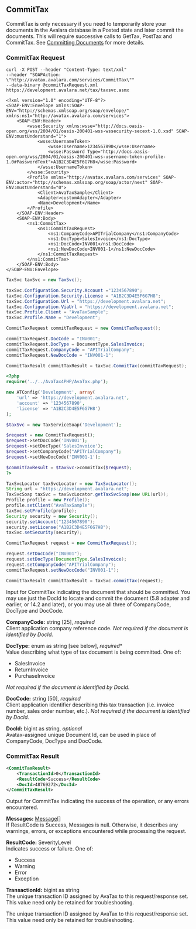 ## CommitTax

CommitTax is only necessary if you need to temporarily store your documents in the Avalara database in a Posted state and later commit the documents. This will require successive calls to GetTax, PostTax and CommitTax. See <a href="http://developer.avalara.com/api-docs/designing-your-integration/posttax-and-committax" target="_parent">Committing Documents</a> for more details.

### CommitTax Request

```shell
curl -X POST --header "Content-Type: text/xml" 
--header "SOAPAction: \"http://avatax.avalara.com/services/CommitTax\"" 
--data-binary @commitTaxRequest.xml https://development.avalara.net/tax/taxsvc.asmx

<?xml version="1.0" encoding="UTF-8"?>
<SOAP-ENV:Envelope xmlns:SOAP-ENV="http://schemas.xmlsoap.org/soap/envelope/" xmlns:ns1="http://avatax.avalara.com/services">
    <SOAP-ENV:Header>
        <wsse:Security xmlns:wsse="http://docs.oasis-open.org/wss/2004/01/oasis-200401-wss-wssecurity-secext-1.0.xsd" SOAP-ENV:mustUnderstand="1">
            <wsse:UsernameToken>
                <wsse:Username>1234567890</wsse:Username>
                <wsse:Password Type="http://docs.oasis-open.org/wss/2004/01/oasis-200401-wss-username-token-profile-1.0#PasswordText">A1B2C3D4E5F6G7H8</wsse:Password>
            </wsse:UsernameToken>
        </wsse:Security>
        <Profile xmlns="http://avatax.avalara.com/services" SOAP-ENV:actor="http://schemas.xmlsoap.org/soap/actor/next" SOAP-ENV:mustUnderstand="0">
            <Client>AvaTaxSample</Client>
            <Adapter>customAdapter</Adapter>
            <Name>Development</Name>
        </Profile>
    </SOAP-ENV:Header>
    <SOAP-ENV:Body>
        <ns1:CommitTax>
            <ns1:CommitTaxRequest>
                <ns1:CompanyCode>APITrialCompany</ns1:CompanyCode>
                <ns1:DocType>SalesInvoice</ns1:DocType>
                <ns1:DocCode>INV001</ns1:DocCode>
                <ns1:NewDocCode>INV001-1</ns1:NewDocCode>
            </ns1:CommitTaxRequest>
        </ns1:CommitTax>
    </SOAP-ENV:Body>
</SOAP-ENV:Envelope>

```

```csharp
TaxSvc taxSvc = new TaxSvc();

taxSvc.Configuration.Security.Account ="1234567890";
taxSvc.Configuration.Security.License = "A1B2C3D4E5F6G7H8";
taxSvc.Configuration.Url = "https://development.avalara.net";
taxSvc.Configuration.ViaUrl = "https://development.avalara.net";
taxSvc.Profile.Client = "AvaTaxSample";
taxSvc.Profile.Name = "Development";

CommitTaxRequest commitTaxRequest = new CommitTaxRequest();

commitTaxRequest.DocCode = "INV001";
commitTaxRequest.DocType = DocumentType.SalesInvoice;
commitTaxRequest.CompanyCode = "APITrialCompany";
commitTaxRequest.NewDocCode = "INV001-1";

CommitTaxResult commitTaxResult = taxSvc.CommitTax(commitTaxRequest);
```

```php
<?php
require('../../AvaTax4PHP/AvaTax.php');

new ATConfig('Development', array(
    'url' => 'https://development.avalara.net',
    'account' => '1234567890',
    'license' => 'A1B2C3D4E5F6G7H8')
);

$taxSvc = new TaxServiceSoap('Development');

$request = new CommitTaxRequest();
$request->setDocCode('INV001');
$request->setDocType('SalesInvoice');
$request->setCompanyCode("APITrialCompany");
$request->setNewDocCode('INV001-1');

$commitTaxResult = $taxSvc->commitTax($request);
?>
```

```java
TaxSvcLocator taxSvcLocator = new TaxSvcLocator();
String url = "https://development.avalara.net";
TaxSvcSoap taxSvc = taxSvcLocator.getTaxSvcSoap(new URL(url));
Profile profile = new Profile();
profile.setClient("AvaTaxSample");
taxSvc.setProfile(profile);
Security security = new Security();
security.setAccount("1234567890");
security.setLicense("A1B2C3D4E5F6G7H8");
taxSvc.setSecurity(security);

CommitTaxRequest request = new CommitTaxRequest();

request.setDocCode("INV001");
request.setDocType(DocumentType.SalesInvoice);
request.setCompanyCode("APITrialCompany");
commitTaxRequest.setNewDocCode("INV001-1");

CommitTaxResult commitTaxResult = taxSvc.commitTax(request);
```

Input for CommitTax indicating the document that should be committed. You may use just the DocId to locate and commit the document (5.8 adapter and earlier, or 14.2 and later), or you may use all three of CompanyCode, DocType and DocCode.

**CompanyCode:** string [25], *required*  
Client application company reference code. *Not required if the document is identified by DocId.*

**DocType:** enum as string [see below], *required**  
Value describing what type of tax document is being committed. One of:

* SalesInvoice
* ReturnInvoice
* PurchaseInvoice

*Not required if the document is identified by DocId.*

**DocCode:** string [50], *required*  
Client application identifier describing this tax transaction (i.e. invoice number, sales order number, etc.).  *Not required if the document is identified by DocId.*

**DocId:** bigint as string, *optional*  
Avatax-assigned unique Document Id, can be used in place of CompanyCode, DocType and DocCode.

### CommitTax Result

```xml
<CommitTaxResult>
    <TransactionId>0</TransactionId>
    <ResultCode>Success</ResultCode>
    <DocId>48769272</DocId>
</CommitTaxResult>
```

Output for CommitTax indicating the success of the operation, or any errors encountered.

**Messages:** <a href="#errors79">Message[]</a>  
If ResultCode is Success, Messages is null. Otherwise, it describes any warnings, errors, or exceptions encountered while processing the request.

**ResultCode:** SeverityLevel  
Indicates success or failure. One of:

* Success
* Warning
* Error
* Exception

**TransactionId:** bigint as string  
The unique transaction ID assigned by AvaTax to this request/response set. This value need only be retained for troubleshooting.

The unique transaction ID assigned by AvaTax to this request/response set. This value need only be retained for troubleshooting.